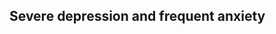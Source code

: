 ## Severe depression and frequent anxiety

<!-- ### Hi there 👋 --!>

<!-- <p align="center">
   <a href="https://git.io/typing-svg"><img src="https://readme-typing-svg.herokuapp.com?font=Fira+Code&pause=1000&color=DBE6F7&center=true&vCenter=true&width=435&lines=Never+say+die" alt="Typing SVG" /></a>
</p> -->

<!-- - 🔭 I am a sophomore in Wuhan University
- 🌱 I’m currently learning Spring
- 😄 My goal is to become tech-savvy
- ⚡ Welcome to talk to me
- 👯 I’m looking to collaborate on ...
- 🤔 I’m looking for help with ...
- 💬 Ask me about ...
- 📫 How to reach me: ...-->

<!-- <div align="center">
<span>  </span>
<img height="170px" src="https://github-readme-stats.vercel.app/api?username=adobe131max&show_icons=true&theme=tokyonight" />
<span>  </span>
<img height="170px" src="https://github-readme-stats.vercel.app/api/top-langs/?username=adobe131max&layout=compact&langs_count=8&theme=tokyonight" />
<span>  </span>
</div> -->

